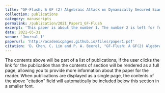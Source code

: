```yaml
---
title: "GF-Flush: A GF (2) Algebraic Attack on Dynamically Secured Scan Chains"
collection: publications
category: manuscripts
permalink: /publication/2021_Paper1_GF-Flush
excerpt: 'This paper is about the number 1. The number 2 is left for future work.'
date: 2021-05-31
venue: 'Journal 1'
paperurl: 'http://academicpages.github.io/files/paper1.pdf'
citation: 'D. Chen, C. Lin and P. A. Beerel, "GF-Flush: A GF(2) Algebraic Attack on Dynamically Secured Scan Chains," 2021 IEEE International Symposium on Defect and Fault Tolerance in VLSI and Nanotechnology Systems (DFT), Athens, Greece, 2021, pp. 1-6, doi: 10.1109/DFT52944.2021.9568356.'
---
```


The contents above will be part of a list of publications, if the user clicks the link for the publication than the contents of section will be rendered as a full page, allowing you to provide more information about the paper for the reader. When publications are displayed as a single page, the contents of the above "citation" field will automatically be included below this section in a smaller font.
